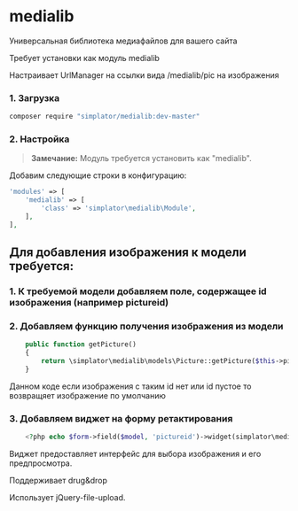 # medialib

Универсальная библиотека медиафайлов для вашего сайта

Требует установки как модуль medialib

Настраивает UrlManager на ссылки вида /medialib/pic<picid> на изображения

### 1. Загрузка

```bash
composer require "simplator/medialib:dev-master"
```

### 2. Настройка

> **Замечание:** Модуль требуется установить как "medialib".

Добавим следующие строки в конфигурацию:

```php
'modules' => [
    'medialib' => [
        'class' => 'simplator\medialib\Module',
    ],
],
```

## Для добавления изображения к модели требуется:

### 1. К требуемой модели добавляем поле, содержащее id изображения (например pictureid)

### 2. Добавляем функцию получения изображения из модели
```php
    public function getPicture()
    {
        return \simplator\medialib\models\Picture::getPicture($this->pictureid);
    }
```
Данном коде если изображения с таким id нет или id пустое то возвращяет изображение по умолчанию

### 3. Добавляем виджет на форму ретактирования
```php
    <?php echo $form->field($model, 'pictureid')->widget(simplator\medialib\widgets\PicSelect::className()) ?>
```

Виджет предоставляет интерфейс для выбора изображения и его предпросмотра.

Поддерживает drug&drop

Использует jQuery-file-upload.